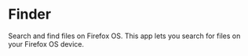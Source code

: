 # Finder

Search and find files on Firefox OS. This app lets you search for files on your Firefox OS device.
